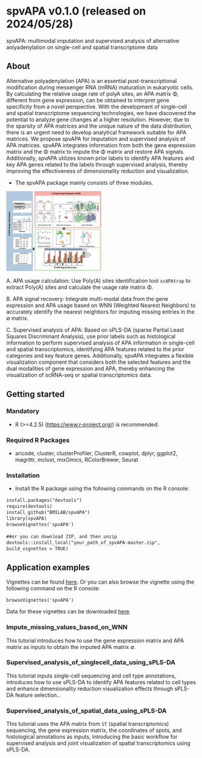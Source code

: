 # spvAPA v0.1.0 (released on 2024/05/28)
spvAPA: multimodal imputation and supervised analysis of alternative aolyadenylation on single-cell and spatial transcriptome data  

## About  
Alternative polyadenylation (APA) is an essential post-transcriptional modification during messenger RNA (mRNA) maturation in eukaryotic cells. By calculating the relative usage rate of polyA sites, an APA matrix Φ, different from gene expression, can be obtained to interpret gene specificity from a novel perspective. With the development of single-cell and spatial transcriptome sequencing technologies, we have discovered the potential to analyze gene changes at a higher resolution. However, due to the sparsity of APA matrices and the unique nature of the data distribution, there is an urgent need to develop analytical framework suitable for APA matrices. We propose spvAPA for imputation and supervised analysis of APA matrices. spvAPA integrates information from both the gene expression matrix and the Φ matrix to impute the Φ matrix and restore APA signals. Additionally, spvAPA utilizes known prior labels to identify APA features and key APA genes related to the labels through supervised analysis, thereby improving the effectiveness of dimensionality reduction and visualization.  

* The spvAPA package mainly consists of three modules.

<img src="img/Overview.png" width="50%" />  

A. APA usage calculation: Use Poly(A) sites identification tool `scAPAtrap` to extract Poly(A) sites and calculate the usage rate matrix Φ.  

B. APA signal recovery: Integrate multi-modal data from the gene expression and APA usage based on WNN (Weighted Nearest Neighbors) to accurately identify the nearest neighbors for imputing missing entries in the ∅ matrix.  

C. Supervised analysis of APA: Based on sPLS-DA (sparse Partial Least Squares Discriminant Analysis), use prior labels such as histological information to perform supervised analysis of APA information in single-cell and spatial transcriptomics, identifying APA features related to the prior categories and key feature genes. Additionally, spvAPA integrates a flexible visualization component that considers both the selected features and the dual modalities of gene expression and APA, thereby enhancing the visualization of scRNA-seq or spatial transcriptomics data.  

## Getting started  
### Mandatory  
* R (>=4.2.5) (https://www.r-project.org/) is recommended.

### Required R Packages  
* aricode, cluster, clusterProfiler, ClusterR, cowplot, dplyr, ggplot2, magrittr, mclust, mixOmics, RColorBrewer, Seurat

### Installation  
* Install the R package using the following commands on the R console:

```
install.packages("devtools")
require(devtools)
install_github("BMILAB/spvAPA")
library(spvAPA)
browseVignettes('spvAPA')

##or you can download ZIP, and then unzip
devtools::install_local("your_path_of_spvAPA-master.zip", build_vignettes = TRUE)
```

## Application examples  
Vignettes can be found [here](...). Or you can also browse the vignette using the following command on the R console:
```
browseVignettes('spvAPA')
```
Data for these vignettes can be downloaded [here](https://github.com/BMILAB/spvAPA/data).  

### Impute_missing_values_based_on_WNN  
This tutorial introduces how to use the gene expression matrix and APA matrix as inputs to obtain the imputed APA matrix ∅.  

### Supervised_analysis_of_singlecell_data_using_sPLS-DA  


This tutorial inputs single-cell sequencing and cell type annotations, introduces how to use sPLS-DA to identify APA features related to cell types and enhance dimensionality reduction visualization effects through sPLS-DA feature selection..

### Supervised_analysis_of_spatial_data_using_sPLS-DA  
This tutorial uses the APA matrix from `ST` (spatial transcriptomics) sequencing, the gene expression matrix, the coordinates of spots, and histological annotations as inputs, introducing the basic workflow for supervised analysis and joint visualization of spatial transcriptomics using sPLS-DA.
